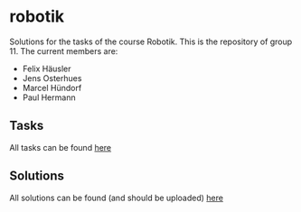 # robotik
Solutions for the tasks of the course Robotik. This is the repository of group 11.
The current members are:
  * Felix Häusler
  * Jens Osterhues
  * Marcel Hündorf
  * Paul Hermann

## Tasks
All tasks can be found [here](https://github.com/mhuendorf/robotik/tree/main/Übungsblätter "Übungsblätter")

## Solutions
All solutions can be found (and should be uploaded) [here](https://github.com/mhuendorf/robotik/tree/main/Lösungen "Lösungen")
